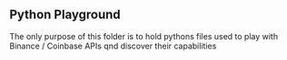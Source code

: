 ## Python Playground

The only purpose of this folder is to hold pythons files used to play with  Binance / Coinbase APIs qnd discover their capabilities
